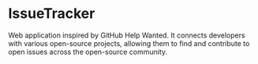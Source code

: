 # IssueTracker
Web application inspired by GitHub Help Wanted. It connects developers with various open-source projects, allowing them to find and contribute to open issues across the open-source community. 
